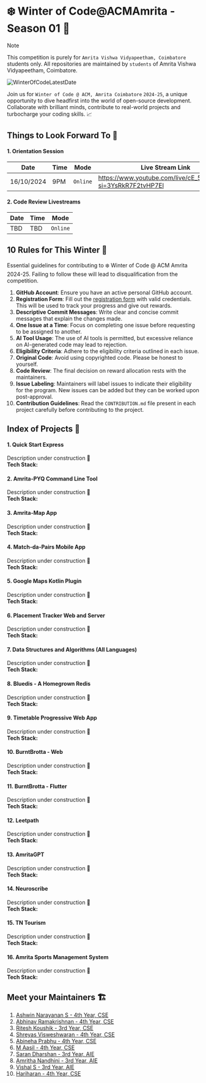 # :snowflake: Winter of Code@ACMAmrita - Season 01 :tada:

> [!Note]
> This competition is purely for `Amrita Vishwa Vidyapeetham, Coimbatore` students only. All repositories are maintained by `students` of Amrita Vishwa Vidyapeetham, Coimbatore.

![WinterOfCodeLatestDate](https://github.com/user-attachments/assets/a05cf45f-447a-43d1-8096-748da3a905ef)

Join us for `Winter of Code @ ACM, Amrita Coimbatore` `2024-25`, a unique opportunity to dive 
headfirst into the world of open-source development. Collaborate with brilliant 
minds, contribute to real-world projects and turbocharge your coding skills. :chart_with_upwards_trend:

## Things to Look Forward To :dizzy:

#### 1. Orientation Session

| Date | Time | Mode | Live Stream Link |
| ---- | ---- | ---- | --------- |
| 16/10/2024 | 9PM | `Online` | https://www.youtube.com/live/cE_5hnCM5Vs?si=3YsRkR7F2tvHP7El |

#### 2. Code Review Livestreams

| Date | Time | Mode | 
| ---- | ---- | ---- |
| TBD | TBD | `Online` |

## 10 Rules for This Winter :memo:

Essential guidelines for contributing to :snowflake: Winter of Code @ ACM Amrita 2024-25. Failing to follow these will lead to disqualification from the competition.

1. **GitHub Account**: Ensure you have an active personal GitHub account.
2. **Registration Form**: Fill out the [registration form](https://forms.office.com/r/xH6GzZZhzC) with valid credentials. This will be used to track your progress and give out rewards.
3. **Descriptive Commit Messages**: Write clear and concise commit messages that explain the changes made.
4. **One Issue at a Time**: Focus on completing one issue before requesting to be assigned to another.
5. **AI Tool Usage**: The use of AI tools is permitted, but excessive reliance on AI-generated code may lead to rejection.
6. **Eligibility Criteria**: Adhere to the eligibility criteria outlined in each issue.
7. **Original Code**: Avoid using copyrighted code. Please be honest to yourself.
8. **Code Review**: The final decision on reward allocation rests with the maintainers.
9. **Issue Labeling**: Maintainers will label issues to indicate their eligibility for the program. New issues can be added but they can be worked upon post-approval.
10. **Contribution Guidelines**: Read the `CONTRIBUTION.md` file present in each project carefully before contributing to the project.

## Index of Projects :bento:
#### 1. Quick Start Express
Description under construction :construction:    
**Tech Stack:**

#### 2. Amrita-PYQ Command Line Tool
Description under construction :construction:    
**Tech Stack:**

#### 3. Amrita-Map App
Description under construction :construction:    
**Tech Stack:**

#### 4. Match-da-Pairs Mobile App
Description under construction :construction:    
**Tech Stack:**

#### 5. Google Maps Kotlin Plugin
Description under construction :construction:    
**Tech Stack:**

#### 6. Placement Tracker Web and Server
Description under construction :construction:    
**Tech Stack:**

#### 7. Data Structures and Algorithms (All Languages)
Description under construction :construction:    
**Tech Stack:**

#### 8. Bluedis - A Homegrown Redis
Description under construction :construction:    
**Tech Stack:**

#### 9. Timetable Progressive Web App
Description under construction :construction:    
**Tech Stack:**

#### 10. BurntBrotta - Web
Description under construction :construction:    
**Tech Stack:**

#### 11. BurntBrotta - Flutter
Description under construction :construction:    
**Tech Stack:**

#### 12. Leetpath
Description under construction :construction:    
**Tech Stack:**

#### 13. AmritaGPT
Description under construction :construction:    
**Tech Stack:**

#### 14. Neuroscribe
Description under construction :construction:    
**Tech Stack:**

#### 15. TN Tourism
Description under construction :construction:    
**Tech Stack:**

#### 16. Amrita Sports Management System
Description under construction :construction:    
**Tech Stack:**

## Meet your Maintainers :building_construction:
1. [Ashwin Narayanan S - 4th Year, CSE](https://github.com/Ashrockzzz2003)
2. [Abhinav Ramakrishnan - 4th Year, CSE](https://github.com/Abhinav-ark/)
3. [Ritesh Koushik - 3rd Year, CSE](https://github.com/IAmRiteshKoushik)
4. [Shreyas Visweshwaran - 4th Year, CSE](https://github.com/FirefoxSRV)
5. [Abineha Prabhu - 4th Year, CSE](https://github.com/abineha)
6. [M Aasil - 4th Year, CSE](https://github.com/mdxaasil)
7. [Saran Dharshan - 3rd Year, AIE](https://github.com/SaranDharshanSP/)
8. [Amritha Nandhini - 3rd Year, AIE](https://github.com/amri-tah)
9. [Vishal S - 3rd Year, AIE](https://github.com/VishalTheHuman/)
10. [Hariharan - 4th Year, CSE](https://github.com/Hariharan-Arul)
